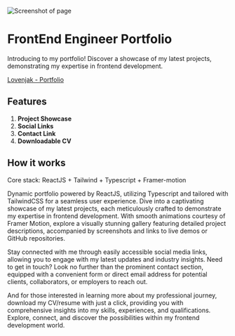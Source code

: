 ![Screenshot of page](https://i.postimg.cc/Sx9b0zTQ/Screenshot-2024-03-07-144017.png)

# FrontEnd Engineer Portfolio

Introducing to my portfolio! Discover a showcase of my latest projects, demonstrating my expertise in frontend development.

[Lovenjak - Portfolio](https://lovenjak.netlify.app/)


## Features

1.  **Project Showcase**
2.  **Social Links** 
3.  **Contact Link**
4.  **Downloadable CV** 

## How it works

Core stack: ReactJS + Tailwind + Typescript + Framer-motion 

Dynamic portfolio powered by ReactJS, utilizing Typescript and tailored with TailwindCSS for a seamless user experience. Dive into a captivating showcase of my latest projects, each meticulously crafted to demonstrate my expertise in frontend development. With smooth animations courtesy of Framer Motion, explore a visually stunning gallery featuring detailed project descriptions, accompanied by screenshots and links to live demos or GitHub repositories.

Stay connected with me through easily accessible social media links, allowing you to engage with my latest updates and industry insights. Need to get in touch? Look no further than the prominent contact section, equipped with a convenient form or direct email address for potential clients, collaborators, or employers to reach out.

And for those interested in learning more about my professional journey, download my CV/resume with just a click, providing you with comprehensive insights into my skills, experiences, and qualifications. Explore, connect, and discover the possibilities within my frontend development world.
